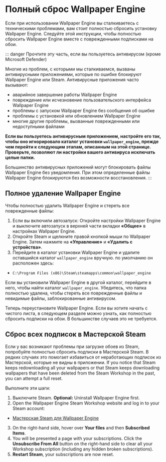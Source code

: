 # Полный сброс Wallpaper Engine

Если при использовании Wallpaper Engine вы сталкиваетесь с техническими проблемами, вам стоит полностью сбросить установку Wallpaper Engine. Следуйте этой инструкции, чтобы полностью сбросить Wallpaper Engine вместе с поврежденными подписками на обои.

::: danger
Прочтите эту часть, если вы пользуетесь антивирусом (кроме Microsoft Defender)

Многие из проблем, с которыми мы сталкиваемся, вызваны антивирусными приложениями, которые по ошибке блокируют Wallpaper Engine или Steam. Антивирусные приложения часто вызывают:

* аварийное завершение работы Wallpaper Engine
* повреждение или исчезновение пользовательского интерфейса Wallpaper Engine
* проблемы с запуском Wallpaper Engine без сообщения об ошибке
* проблемы с установкой или обновлением Wallpaper Engine
* многие другие проблемы, вызванные поврежденными или недоступными файлами

**Если вы пользуетесь антивирусным приложением, настройте его так, чтобы оно игнорировало каталог установки `wallpaper_engine`, прежде чем перейти к следующим этапам, описанным на этой странице. Проверьте, позволяют ли настройки вашего антивируса исключать целые папки.**

Большинство антивирусных приложений могут блокировать файлы Wallpaper Engine без уведомления. При этом определенные файлы Wallpaper Engine блокируются без возможности восстановления.
:::

## Полное удаление Wallpaper Engine

Чтобы полностью удалить Wallpaper Engine и стереть все поврежденные файлы:

1. Если вы включили автозапуск: Откройте настройки Wallpaper Engine и выключите автозапуск в верхней части вкладки **«Общее»** в настройках Wallpaper Engine.
2. Откройте Steam и щелкните правой кнопкой мыши по Wallpaper Engine. Затем нажмите на **«Управление»** и **«Удалить с устройства»**.
3. Перейдите в каталог установки Wallpaper Engine и удалите оставшийся каталог `wallpaper_engine` вручную. по умолчанию он расположен здесь:

* `C:\Program Files (x86)\Steam\steamapps\common\wallpaper_engine`

Если вы установили Wallpaper Engine в другой каталог, перейдите в него, чтобы найти каталог `wallpaper_engine`. Убедитесь, что папка полностью удалена, чтобы стереть все поврежденные файлы и невидимые файлы, заблокированные антивирусом.

Теперь переустановите Wallpaper Engine. Если вы хотите начать с чистого листа, в следующем разделе можно узнать, как полностью сбросить подписки на обои. В большинстве случаев это не требуется.

## Сброс всех подписок в Мастерской Steam

Если у вас возникают проблемы при загрузке обоев из Steam, попробуйте полностью сбросить подписки в Мастерской Steam. В редких случаях это помогает избавиться от неработающих подписок из Мастерской, которые не видны в приложении. If you notice that Steam keeps redownloading all your wallpapers or that Steam keeps downloading wallpapers that have been deleted from the Steam Workshop in the past, you can attempt a full reset.

Выполните эти шаги:

1. Выключите Steam. **Optional:** Uninstall Wallpaper Engine first.
2. Open the Wallpaper Engine Steam Workshop website and log in to your Steam account:

* [Мастерская Steam для Wallpaper Engine](https://steamcommunity.com/app/431960/workshop/)

3. On the right-hand side, hover over **Your files** and then **Subscribed Items**.
4. You will be presented a page with your subscriptions. Click the **Unsubscribe From All** button on the right-hand side to clear all your Workshop subscription (including any hidden broken subscriptions).
5. **Restart Steam**, your subscriptions are now reset.
